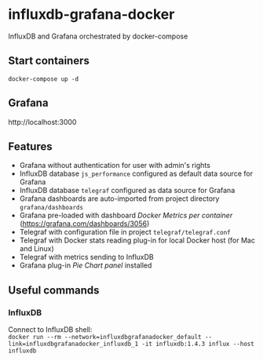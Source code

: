 # influxdb-grafana-docker
InfluxDB and Grafana orchestrated by docker-compose

## Start containers
`docker-compose up -d`

## Grafana
http://localhost:3000

## Features
* Grafana without authentication for user with admin's rights 
* InfluxDB database `js_performance` configured as default data source for Grafana
* InfluxDB database `telegraf` configured as data source for Grafana
* Grafana dashboards are auto-imported from project directory `grafana/dashboards`
* Grafana pre-loaded with dashboard _Docker Metrics per container_ (https://grafana.com/dashboards/3056)
* Telegraf with configuration file in project `telegraf/telegraf.conf`
* Telegraf with Docker stats reading plug-in for local Docker host (for Mac and Linux)
* Telegraf with metrics sending to InfluxDB
* Grafana plug-in _Pie Chart panel_ installed 

## Useful commands
### InfluxDB
Connect to InfluxDB shell:   
`docker run --rm --network=influxdbgrafanadocker_default --link=influxdbgrafanadocker_influxdb_1 -it influxdb:1.4.3 influx --host influxdb`

